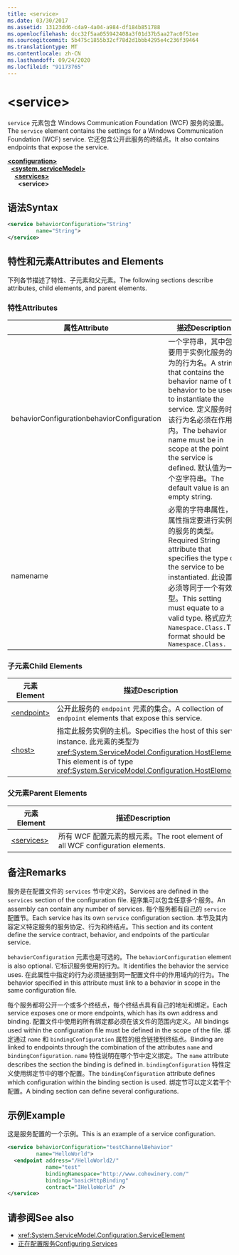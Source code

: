 ```yaml
---
title: <service>
ms.date: 03/30/2017
ms.assetid: 13123dd6-c4a9-4a04-a984-df184b851788
ms.openlocfilehash: dcc32f5aa055942408a3f01d37b5aa27ac0f51ee
ms.sourcegitcommit: 5b475c1855b32cf78d2d1bbb4295e4c236f39464
ms.translationtype: MT
ms.contentlocale: zh-CN
ms.lasthandoff: 09/24/2020
ms.locfileid: "91173765"
---
```

# \<service>

<span data-ttu-id="11b3c-101">`service` 元素包含 Windows Communication Foundation (WCF) 服务的设置。</span><span class="sxs-lookup"><span data-stu-id="11b3c-101">The `service` element contains the settings for a Windows Communication Foundation (WCF) service.</span></span> <span data-ttu-id="11b3c-102">它还包含公开此服务的终结点。</span><span class="sxs-lookup"><span data-stu-id="11b3c-102">It also contains endpoints that expose the service.</span></span>  
  
[**\<configuration>**](../configuration-element.md)\
&nbsp;&nbsp;[**\<system.serviceModel>**](system-servicemodel.md)\
&nbsp;&nbsp;&nbsp;&nbsp;[**\<services>**](services.md)\
&nbsp;&nbsp;&nbsp;&nbsp;&nbsp;&nbsp;**\<service>**  
  
## <a name="syntax"></a><span data-ttu-id="11b3c-103">语法</span><span class="sxs-lookup"><span data-stu-id="11b3c-103">Syntax</span></span>  
  
```xml  
<service behaviorConfiguration="String"
         name="String">
</service>
```  
  
## <a name="attributes-and-elements"></a><span data-ttu-id="11b3c-104">特性和元素</span><span class="sxs-lookup"><span data-stu-id="11b3c-104">Attributes and Elements</span></span>  

 <span data-ttu-id="11b3c-105">下列各节描述了特性、子元素和父元素。</span><span class="sxs-lookup"><span data-stu-id="11b3c-105">The following sections describe attributes, child elements, and parent elements.</span></span>  
  
### <a name="attributes"></a><span data-ttu-id="11b3c-106">特性</span><span class="sxs-lookup"><span data-stu-id="11b3c-106">Attributes</span></span>  
  
|<span data-ttu-id="11b3c-107">属性</span><span class="sxs-lookup"><span data-stu-id="11b3c-107">Attribute</span></span>|<span data-ttu-id="11b3c-108">描述</span><span class="sxs-lookup"><span data-stu-id="11b3c-108">Description</span></span>|  
|---------------|-----------------|  
|<span data-ttu-id="11b3c-109">behaviorConfiguration</span><span class="sxs-lookup"><span data-stu-id="11b3c-109">behaviorConfiguration</span></span>|<span data-ttu-id="11b3c-110">一个字符串，其中包含要用于实例化服务的行为的行为名。</span><span class="sxs-lookup"><span data-stu-id="11b3c-110">A string that contains the behavior name of the behavior to be used to instantiate the service.</span></span> <span data-ttu-id="11b3c-111">定义服务时，该行为名必须在作用域内。</span><span class="sxs-lookup"><span data-stu-id="11b3c-111">The behavior name must be in scope at the point the service is defined.</span></span> <span data-ttu-id="11b3c-112">默认值为一个空字符串。</span><span class="sxs-lookup"><span data-stu-id="11b3c-112">The default value is an empty string.</span></span>|  
|<span data-ttu-id="11b3c-113">name</span><span class="sxs-lookup"><span data-stu-id="11b3c-113">name</span></span>|<span data-ttu-id="11b3c-114">必需的字符串属性，此属性指定要进行实例化的服务的类型。</span><span class="sxs-lookup"><span data-stu-id="11b3c-114">Required String attribute that specifies the type of the service to be instantiated.</span></span> <span data-ttu-id="11b3c-115">此设置必须等同于一个有效类型。</span><span class="sxs-lookup"><span data-stu-id="11b3c-115">This setting must equate to a valid type.</span></span> <span data-ttu-id="11b3c-116">格式应为 `Namespace.Class.`</span><span class="sxs-lookup"><span data-stu-id="11b3c-116">The format should be `Namespace.Class.`</span></span>|  
  
### <a name="child-elements"></a><span data-ttu-id="11b3c-117">子元素</span><span class="sxs-lookup"><span data-stu-id="11b3c-117">Child Elements</span></span>  
  
|<span data-ttu-id="11b3c-118">元素</span><span class="sxs-lookup"><span data-stu-id="11b3c-118">Element</span></span>|<span data-ttu-id="11b3c-119">描述</span><span class="sxs-lookup"><span data-stu-id="11b3c-119">Description</span></span>|  
|-------------|-----------------|  
|[\<endpoint>](endpoint-element.md)|<span data-ttu-id="11b3c-120">公开此服务的 `endpoint` 元素的集合。</span><span class="sxs-lookup"><span data-stu-id="11b3c-120">A collection of `endpoint` elements that expose this service.</span></span>|  
|[\<host>](host.md)|<span data-ttu-id="11b3c-121">指定此服务实例的主机。</span><span class="sxs-lookup"><span data-stu-id="11b3c-121">Specifies the host of this service instance.</span></span> <span data-ttu-id="11b3c-122">此元素的类型为 <xref:System.ServiceModel.Configuration.HostElement>。</span><span class="sxs-lookup"><span data-stu-id="11b3c-122">This element is of type <xref:System.ServiceModel.Configuration.HostElement>.</span></span>|  
  
### <a name="parent-elements"></a><span data-ttu-id="11b3c-123">父元素</span><span class="sxs-lookup"><span data-stu-id="11b3c-123">Parent Elements</span></span>  
  
|<span data-ttu-id="11b3c-124">元素</span><span class="sxs-lookup"><span data-stu-id="11b3c-124">Element</span></span>|<span data-ttu-id="11b3c-125">描述</span><span class="sxs-lookup"><span data-stu-id="11b3c-125">Description</span></span>|  
|-------------|-----------------|  
|[\<services>](services.md)|<span data-ttu-id="11b3c-126">所有 WCF 配置元素的根元素。</span><span class="sxs-lookup"><span data-stu-id="11b3c-126">The root element of all WCF configuration elements.</span></span>|  
  
## <a name="remarks"></a><span data-ttu-id="11b3c-127">备注</span><span class="sxs-lookup"><span data-stu-id="11b3c-127">Remarks</span></span>  

 <span data-ttu-id="11b3c-128">服务是在配置文件的 `services` 节中定义的。</span><span class="sxs-lookup"><span data-stu-id="11b3c-128">Services are defined in the `services` section of the configuration file.</span></span> <span data-ttu-id="11b3c-129">程序集可以包含任意多个服务。</span><span class="sxs-lookup"><span data-stu-id="11b3c-129">An assembly can contain any number of services.</span></span> <span data-ttu-id="11b3c-130">每个服务都有自己的 `service` 配置节。</span><span class="sxs-lookup"><span data-stu-id="11b3c-130">Each service has its own `service` configuration section.</span></span> <span data-ttu-id="11b3c-131">本节及其内容定义特定服务的服务协定、行为和终结点。</span><span class="sxs-lookup"><span data-stu-id="11b3c-131">This section and its content define the service contract, behavior, and endpoints of the particular service.</span></span>  
  
 <span data-ttu-id="11b3c-132">`behaviorConfiguration` 元素也是可选的。</span><span class="sxs-lookup"><span data-stu-id="11b3c-132">The `behaviorConfiguration` element is also optional.</span></span> <span data-ttu-id="11b3c-133">它标识服务使用的行为。</span><span class="sxs-lookup"><span data-stu-id="11b3c-133">It identifies the behavior the service uses.</span></span> <span data-ttu-id="11b3c-134">在此属性中指定的行为必须链接到同一配置文件中的作用域内的行为。</span><span class="sxs-lookup"><span data-stu-id="11b3c-134">The behavior specified in this attribute must link to a behavior in scope in the same configuration file.</span></span>  
  
 <span data-ttu-id="11b3c-135">每个服务都将公开一个或多个终结点，每个终结点具有自己的地址和绑定。</span><span class="sxs-lookup"><span data-stu-id="11b3c-135">Each service exposes one or more endpoints, which has its own address and binding.</span></span> <span data-ttu-id="11b3c-136">配置文件中使用的所有绑定都必须在该文件的范围内定义。</span><span class="sxs-lookup"><span data-stu-id="11b3c-136">All bindings used within the configuration file must be defined in the scope of the file.</span></span> <span data-ttu-id="11b3c-137">绑定通过 `name` 和 `bindingConfiguration` 属性的组合链接到终结点。</span><span class="sxs-lookup"><span data-stu-id="11b3c-137">Binding are linked to endpoints through the combination of the attributes `name` and `bindingConfiguration`.</span></span> <span data-ttu-id="11b3c-138">`name` 特性说明在哪个节中定义绑定。</span><span class="sxs-lookup"><span data-stu-id="11b3c-138">The `name` attribute describes the section the binding is defined in.</span></span> <span data-ttu-id="11b3c-139">`bindingConfiguration` 特性定义使用绑定节中的哪个配置。</span><span class="sxs-lookup"><span data-stu-id="11b3c-139">The `bindingConfiguration` attribute defines which configuration within the binding section is used.</span></span> <span data-ttu-id="11b3c-140">绑定节可以定义若干个配置。</span><span class="sxs-lookup"><span data-stu-id="11b3c-140">A binding section can define several configurations.</span></span>  
  
## <a name="example"></a><span data-ttu-id="11b3c-141">示例</span><span class="sxs-lookup"><span data-stu-id="11b3c-141">Example</span></span>  

 <span data-ttu-id="11b3c-142">这是服务配置的一个示例。</span><span class="sxs-lookup"><span data-stu-id="11b3c-142">This is an example of a service configuration.</span></span>  
  
```xml  
<service behaviorConfiguration="testChannelBehavior"
         name="HelloWorld">
  <endpoint address="/HelloWorld2/"
            name="test"
            bindingNamespace="http://www.cohowinery.com/"
            binding="basicHttpBinding"
            contract="IHelloWorld" />
</service>
```  
  
## <a name="see-also"></a><span data-ttu-id="11b3c-143">请参阅</span><span class="sxs-lookup"><span data-stu-id="11b3c-143">See also</span></span>

- <xref:System.ServiceModel.Configuration.ServiceElement>
- [<span data-ttu-id="11b3c-144">正在配置服务</span><span class="sxs-lookup"><span data-stu-id="11b3c-144">Configuring Services</span></span>](../../../wcf/configuring-services.md)
